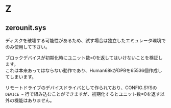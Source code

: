 # Z

## zerounit.sys
ディスクを破壊する可能性があるため、試す場合は独立したエミュレータ環境でのみ使用して下さい。

ブロックデバイスが初期化時にユニット数=0を返してはいけないことを検証します。  
これは本来あってはならない動作であり、Human68kがDPBを65536個作成してしまいます。

リモートドライブのデバイスドライバとして作られており、CONFIG.SYSの`DEVICE =`
行で組み込むことができますが、初期化するとユニット数=0を返す以外の機能はありません。
